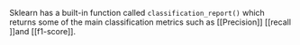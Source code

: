 Sklearn has a built-in function called `classification_report()` which returns some of the main classification metrics such as [[Precision]] [[recall ]]and [[f1-score]].